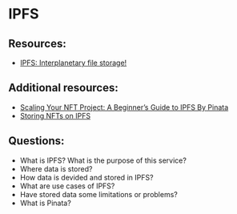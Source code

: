 # IPFS

## Resources:
* [IPFS: Interplanetary file storage!](https://www.youtube.com/watch?v=5Uj6uR3fp-U)

## Additional resources:
* [Scaling Your NFT Project: A Beginner’s Guide to IPFS By Pinata](https://www.bueno.art/blog/pinata-ipfs-guide)
* [Storing NFTs on IPFS](https://blog.ipfs.tech/2021-04-05-storing-nfts-on-ipfs/)

## Questions:

* What is IPFS? What is the purpose of this service?
* Where data is stored?
* How data is devided and stored in IPFS?
* What are use cases of IPFS?
* Have stored data some limitations or problems?
* What is Pinata?
